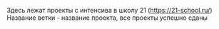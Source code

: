 Здесь лежат проекты с интенсива в школу 21 (https://21-school.ru/) 
Название ветки - название проекта, все проекты успешно сданы

